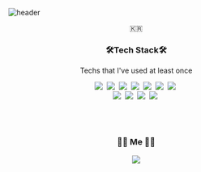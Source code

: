 ![header](https://capsule-render.vercel.app/api?type=soft&color=auto&height=150&section=header&text=SeunghoYoon&fontSize=70&animation=twinkling)
<p align="center">🇰🇷</p>

<h3 align="center">🛠Tech Stack🛠</h3>

<p align="center">Techs that I've used at least once</p>

<p align="center" >
<img src="https://img.shields.io/badge/Javascript-ffb13b?style=flat-square&logo=javascript&logoColor=white"/></a>&nbsp
<img src="https://img.shields.io/badge/Typescript-1572B1?style=flat-square&logo=Typescript&logoColor=white"/></a>&nbsp
<img src="https://img.shields.io/badge/React-1571B1?style=flat-square&logo=React&logoColor=white"/></a>&nbsp
<img src="https://img.shields.io/badge/Redux-blueviolet?style=flat-square&logo=Redux&logoColor=white"/></a>&nbsp 
<img src="https://img.shields.io/badge/css-1572B6?style=flat-square&logo=css3&logoColor=white"/></a>&nbsp 
<img src="https://img.shields.io/badge/styled-components-DB7093?style=flat-square&logo=styled-components&logoColor=white"/></a>&nbsp 
<img src="https://img.shields.io/badge/HTML5-DB3552?style=flat-square&logo=html5&logoColor=white"/></a>&nbsp 


<br>
<img src="https://img.shields.io/badge/aws-333664?style=flat-square&logo=amazon-aws&logoColor=white"/></a>&nbsp 
<img src="https://img.shields.io/badge/Node.js-green?style=flat-square&logo=Node.js&logoColor=white"/></a>&nbsp 
<img src="https://img.shields.io/badge/npm-9cf?style=flat-square&logo=npm&logoColor=white"/></a>&nbsp
<img src="https://img.shields.io/badge/Express-lightgray?style=flat-square&logo=Express&logoColor=white"/></a>&nbsp 
</p>


<br><br>
<h3 align="center">👨‍💻 Me 👨‍💻</h3>
<p align="center"><a href="mailto:hmsj2380@gmail.com"><img src="https://img.shields.io/badge/Gmail-d14836?style=flat-square&logo=Gmail&logoColor=white&link=hmsj2380@gmail.com"/></a></p>


